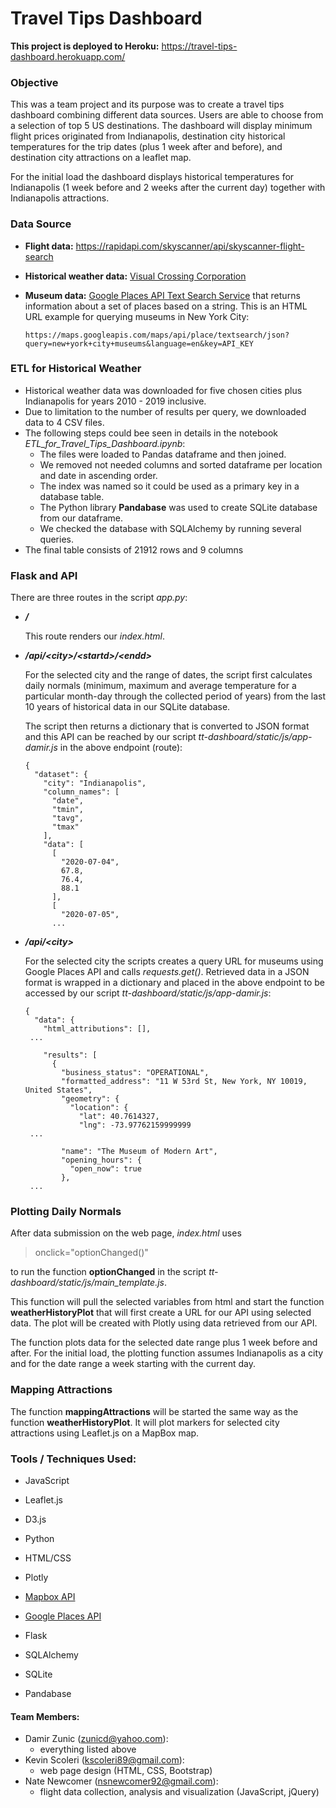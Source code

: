 # Travel Tips Dashboard

**This project is deployed to Heroku:**  https://travel-tips-dashboard.herokuapp.com/

### Objective

This was a team project and its purpose was to create a travel tips dashboard combining different data sources. Users are able to choose from a selection of top 5 US destinations. The dashboard will display minimum flight prices originated from Indianapolis,  destination city historical temperatures for the trip dates (plus 1 week after and before), and destination city attractions on a leaflet map.

For the initial load the dashboard displays historical temperatures for Indianapolis (1 week before and 2 weeks after the current day) together with Indianapolis attractions.

### Data Source

- **Flight data:** https://rapidapi.com/skyscanner/api/skyscanner-flight-search

- **Historical weather data:**  [Visual Crossing Corporation](https://www.visualcrossing.com/) 

- **Museum data:** [Google Places API Text Search Service](https://developers.google.com/places/web-service/search#TextSearchRequests) that returns information about a set of places based on a string. This is an HTML URL example for querying museums in New York City: 

  ```
  https://maps.googleapis.com/maps/api/place/textsearch/json?query=new+york+city+museums&language=en&key=API_KEY
  ```

  

### ETL for Historical Weather

- Historical weather data was downloaded for five chosen cities plus Indianapolis for years 2010 - 2019 inclusive.
- Due to limitation to the number of results per query, we downloaded data to 4 CSV files.
- The following steps could bee seen in details in the notebook *ETL_for_Travel_Tips_Dashboard.ipynb*:
  - The files were loaded to Pandas dataframe and then joined.
  - We removed not needed columns and sorted dataframe per location and date in ascending order.
  - The index was named so it could be used as a primary key in a database table.
  - The Python library **Pandabase** was used to create SQLite database from our dataframe.
  - We checked the database with SQLAlchemy by running several queries.
- The final table consists of 21912 rows and 9 columns



### Flask and API

There are three routes in the script *app.py*:

- ***/*** 

  This route renders our *index.html*.

  

- ***/api/\<city>/\<startd>/\<endd>*** 

  For the selected city and the range of dates, the script first calculates daily normals (minimum, maximum and average temperature for a particular month-day through the collected period of years) from the last 10 years of historical data in our SQLite database.
  
  The script then returns a dictionary that is converted to JSON format and this API can be reached by our script *tt-dashboard/static/js/app-damir.js* in the above endpoint (route):
  
  ```
  {
    "dataset": {
      "city": "Indianapolis", 
      "column_names": [
        "date", 
        "tmin", 
        "tavg", 
        "tmax"
      ], 
      "data": [
        [
          "2020-07-04", 
          67.8, 
          76.4, 
          88.1
        ], 
        [
          "2020-07-05", 
        ...
  ```



- ***/api/\<city>*** 

  For the selected city the scripts creates a query URL for museums using Google Places API and calls *requests.get()*. Retrieved data in a JSON format is wrapped in a dictionary and placed in the above endpoint to be accessed by our script *tt-dashboard/static/js/app-damir.js*:

  ```
  {
    "data": {
      "html_attributions": [], 
   ...
   
      "results": [
        {
          "business_status": "OPERATIONAL", 
          "formatted_address": "11 W 53rd St, New York, NY 10019, United States", 
          "geometry": {
            "location": {
              "lat": 40.7614327, 
              "lng": -73.97762159999999
   ...
   
          "name": "The Museum of Modern Art", 
          "opening_hours": {
            "open_now": true
          }, 
   ...
  ```



### Plotting Daily Normals

After data submission on the web page, *index.html* uses 

>  onclick="optionChanged()"

to run the function **optionChanged** in the script *tt-dashboard/static/js/main_template.js*.

This function will pull the selected variables from html and start the function **weatherHistoryPlot** that will first create a URL for our API using selected data. The plot will be created with Plotly using data retrieved from our API.

The function plots data for the selected date range plus 1 week before and after. For the initial load, the plotting function assumes Indianapolis as a city and for the date range a week starting with the current day.



### Mapping Attractions

The function **mappingAttractions** will be started the same way as the function **weatherHistoryPlot**. It will plot markers for selected city attractions using Leaflet.js on a MapBox map.



### Tools / Techniques Used:

- JavaScript

- Leaflet.js

- D3.js

- Python

- HTML/CSS

- Plotly

- [Mapbox API](https://www.mapbox.com/)

- [Google Places API](https://developers.google.com/places/web-service/search#TextSearchRequests)

- Flask

- SQLAlchemy

- SQLite

- Pandabase

  

#### Team Members:

- Damir Zunic ([zunicd@yahoo.com](mailto:zunicd@yahoo.com)):
  - everything listed above
- Kevin Scoleri ([kscoleri89@gmail.com](mailto:kscoleri89@gmail.com)):
  - web page design (HTML, CSS, Bootstrap)
- Nate Newcomer (nsnewcomer92@gmail.com):
  - flight data collection, analysis and visualization (JavaScript, jQuery)

















